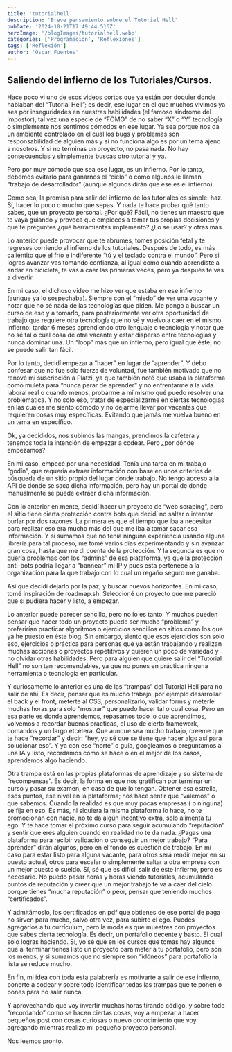```yaml
---
title: 'tutorialhell'
description: 'Breve pensamiento sobre el Tutorial Hell'
pubDate: '2024-10-21T17:49:44.516Z'
heroImage: '/blogImages/tutorialhell.webp'
categories: ['Programacion', 'Reflexiones']
tags: ['Reflexión']
author: 'Oscar Fuentes'
---
```


## Saliendo del infierno de los Tutoriales/Cursos.

Hace poco vi uno de esos videos cortos que ya están por doquier donde hablaban del “Tutorial Hell”; es decir, ese lugar en el que muchos vivimos ya sea por inseguridades en nuestras habilidades (el famoso síndrome del impostor), tal vez una especie de “FOMO” de no saber “X” o “Y” tecnología o simplemente nos sentimos cómodos en ese lugar. Ya sea porque nos da un ambiente controlado en el cual los bugs y problemas son responsabilidad de alguien más y si no funciona algo es por un tema ajeno a nosotros. Y si no terminas un proyecto, no pasa nada. No hay consecuencias y simplemente buscas otro tutorial y ya.

Pero por muy cómodo que sea ese lugar, es un infierno. Por lo tanto, debemos evitarlo para ganarnos el “cielo” o como algunos le llaman “trabajo de desarrollador” (aunque algunos dirán que ese es el infierno).

Como sea, la premisa para salir del infierno de los tutoriales es simple: haz. Sí, hacer lo poco o mucho que sepas. Y nada te hace probar qué tanto sabes, que un proyecto personal. ¿Por qué? Fácil, no tienes un maestro que te vaya guiando y provoca que empieces a tomar tus propias decisiones y que te preguntes ¿qué herramientas implemento? ¿Lo sé usar? y otras más.

Lo anterior puede provocar que te abrumes, tomes posición fetal y te regreses corriendo al infierno de los tutoriales. Después de todo, es más calientito que el frío e indiferente “tú y el teclado contra el mundo”. Pero si logras avanzar vas tomando confianza, al igual como cuando aprendiste a andar en bicicleta, te vas a caer las primeras veces, pero ya después te vas a divertir.

En mi caso, el dichoso video me hizo ver que estaba en ese infierno (aunque ya lo sospechaba). Siempre con el “miedo” de ver una vacante y notar que no sé nada de las tecnologías que piden. Me pongo a buscar un curso de eso y a tomarlo, para posteriormente ver otra oportunidad de trabajo que requiere otra tecnología que no sé y vuelvo a caer en el mismo infierno: tardar 6 meses aprendiendo otro lenguaje o tecnología y notar que no sé tal o cual cosa de otra vacante y estar disperso entre tecnologías y nunca dominar una. Un “loop” más que un infierno, pero igual que éste, no se puede salir tan fácil.

Por lo tanto, decidí empezar a “hacer” en lugar de “aprender”. Y debo confesar que no fue solo fuerza de voluntad, fue también motivado que no renové mi suscripción a Platzi, ya que también noté que usaba la plataforma como muleta para “nunca parar de aprender” y no enfrentarme a la vida laboral real o cuando menos, probarme a mí mismo qué puedo resolver una problemática. Y no solo eso, tratar de especializarme en ciertas tecnologías en las cuales me siento cómodo y no dejarme llevar por vacantes que requieren cosas muy específicas. Evitando que jamás me vuelva bueno en un tema en específico.

Ok, ya decididos, nos subimos las mangas, prendimos la cafetera y tenemos toda la intención de empezar a codear. Pero ¿por dónde empezamos?

En mi caso, empecé por una necesidad. Tenía una tarea en mi trabajo “godín”, que requería extraer información con base en unos criterios de búsqueda de un sitio propio del lugar donde trabajo. No tengo acceso a la API de donde se saca dicha información, pero hay un portal de donde manualmente se puede extraer dicha información.

Con lo anterior en mente, decidí hacer un proyecto de “web scraping”, pero el sitio tiene cierta protección contra bots que decidí no saltar o intentar burlar por dos razones. La primera es que el tiempo que iba a necesitar para realizar eso era mucho más del que me iba a tomar sacar esa información. Y si sumamos que no tenía ninguna experiencia usando alguna librería para tal proceso, me tomé varios días experimentando y sin avanzar gran cosa, hasta que me di cuenta de la protección. Y la segunda es que no quería problemas con los “admins” de esa plataforma, ya que la protección anti-bots podría llegar a “bannear” mi IP y pues esta pertenece a la organización para la que trabajo con lo cual un regaño seguro me ganaba.

Así que decidí dejarlo por la paz, y buscar nuevos horizontes. En mi caso, tomé inspiración de roadmap.sh. Seleccioné un proyecto que me pareció que sí pudiera hacer y listo, a empezar.

Lo anterior puede parecer sencillo, pero no lo es tanto. Y muchos pueden pensar que hacer todo un proyecto puede ser mucho “problema” y preferirían practicar algoritmos o ejercicios sencillos en sitios como los que ya he puesto en éste blog. Sin embargo, siento que esos ejercicios son solo eso, ejercicios o práctica para personas que ya están trabajando y realizan muchas acciones o proyectos repetitivos y quieren un poco de variedad y no olvidar otras habilidades. Pero para alguien que quiere salir del “Tutorial Hell” no son tan recomendables, ya que no pones en práctica ninguna herramienta o tecnología en particular.

Y curiosamente lo anterior es una de las “trampas” del Tutorial Hell para no salir de ahí. Es decir, pensar que es mucho trabajo, por ejemplo desarrollar el back y el front, meterte al CSS, personalizarlo, validar forms y meterle muchas horas para solo “mostrar” que puedo hacer tal o cual cosa. Pero en esa parte es donde aprendemos, repasamos todo lo que aprendimos, volvemos a recordar buenas prácticas, el uso de cierto framework, comandos y un largo etcétera. Que aunque sea mucho trabajo, creeme que te hace “recordar” y decir: “hey, yo sé que se tiene que hacer algo así para solucionar eso”. Y ya con ese “norte” o guía, googleamos o preguntamos a una IA y listo, recordamos cómo se hace o en el mejor de los casos, aprendemos algo haciendo.

Otra trampa está en las propias plataformas de aprendizaje y su sistema de “recompensas”. Es decir, la forma en que nos gratifican por terminar un curso y pasar su examen, en caso de que lo tengan. Obtener esa estrella, esos puntos, ese nivel en la plataforma; nos hace sentir que “valemos” o que sabemos. Cuando la realidad es que muy pocas empresas ( o ninguna) se fija en eso. Es más, ni siquiera la misma plataforma lo hace, no te promocionan con nadie, no te da algún incentivo extra, solo alimenta tu ego. Y te hace tomar el próximo curso para seguir acumulando “reputación” y sentir que eres alguien cuando en realidad no te da nada. ¿Pagas una plataforma para recibir validación o conseguir un mejor trabajo? “Para aprender” dirán algunos, pero en el fondo es cuestión de trabajo. En mi caso para estar listo para alguna vacante, para otros será rendir mejor en su puesto actual, otros para escalar o simplemente saltar a otra empresa con un mejor puesto o sueldo. Sí, sé que es difícil salir de éste infierno, pero es necesario. No puedo pasar horas y horas viendo tutoriales, acumulando puntos de reputación y creer que un mejor trabajo te va a caer del cielo porque tienes “mucha reputación” o peor, pensar que teniendo muchos “certificados”.

Y admitámoslo, los certificados en pdf que obtienes de ese portal de paga no sirven para mucho, salvo otra vez, para subirte el ego. Puedes agregarlos a tu currículum, pero la moda es que muestres con proyectos que sabes cierta tecnología. Es decir, un portafolio decente y basto. El cual solo logras haciendo. Sí, yo sé que en los cursos que tomas hay algunos que al terminar tienes listo un proyecto para meter a tu portafolio, pero son los menos, y si sumamos que no siempre son “idóneos” para portafolio la lista se reduce mucho.

En fin, mi idea con toda esta palabrería es motivarte a salir de ese infierno, ponerte a codear y sobre todo identificar todas las trampas que te ponen o pones para no salir nunca.

Y aprovechando que voy invertir muchas horas tirando código, y sobre todo “recordando” como se hacen ciertas cosas, voy a empezar a hacer pequeños post con cosas curiosas o nuevo conocimiento que voy agregando mientras realizo mi pequeño proyecto personal.

Nos leemos pronto.
